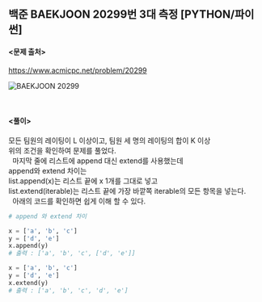 ## 백준 BAEKJOON 20299번 3대 측정 [PYTHON/파이썬]

#### <문제 출처><br>
https://www.acmicpc.net/problem/20299

![BAEKJOON 20299](https://blog.kakaocdn.net/dn/cXodIW/btrSJTVyxEq/KMOTUUxiKXnU2kJ0YJIpi0/img.png)

<br>

#### <풀이><br>

모든 팀원의 레이팅이 L 이상이고, 팀원 세 명의 레이팅의 합이 K 이상  
위의 조건을 확인하여 문제를 풀었다.  
 
마지막 줄에 리스트에 append 대신 extend를 사용했는데  
append와 extend 차이는  
list.append(x)는 리스트 끝에 x 1개를 그대로 넣고  
list.extend(iterable)는 리스트 끝에 가장 바깥쪽 iterable의 모든 항목을 넣는다.  
 
아래의 코드를 확인하면 쉽게 이해 할 수 있다.
```python
# append 와 extend 차이

x = ['a', 'b', 'c']
y = ['d', 'e']
x.append(y)
# 출력 : ['a', 'b', 'c', ['d', 'e']]

x = ['a', 'b', 'c']
y = ['d', 'e']
x.extend(y)
# 출력 : ['a', 'b', 'c', 'd', 'e']
```